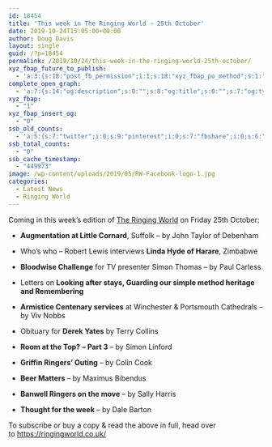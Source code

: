 ```yaml
---
id: 18454
title: 'This week in The Ringing World - 25th October'
date: 2019-10-24T15:05:00+00:00
author: Doug Davis
layout: single
guid: /?p=18454
permalink: /2019/10/24/this-week-in-the-ringing-world-25th-october/
xyz_fbap_future_to_publish:
  - 'a:3:{s:18:"post_fb_permission";i:1;s:18:"xyz_fbap_po_method";s:1:"2";s:16:"xyz_fbap_message";s:62:"News item added to the CCCBR website: {POST_TITLE} {PERMALINK}";}'
complete_open_graph:
  - 'a:7:{s:14:"og:description";s:0:"";s:8:"og:title";s:0:"";s:7:"og:type";s:0:"";s:12:"twitter:card";s:7:"summary";s:15:"twitter:creator";s:0:"";s:19:"twitter:description";s:0:"";s:8:"og:image";s:5:"17238";}'
xyz_fbap:
  - "1"
xyz_fbap_insert_og:
  - "0"
ssb_old_counts:
  - 'a:5:{s:7:"twitter";i:0;s:9:"pinterest";i:0;s:7:"fbshare";i:0;s:6:"reddit";i:0;s:6:"tumblr";N;}'
ssb_total_counts:
  - "0"
ssb_cache_timestamp:
  - "449973"
image: /wp-content/uploads/2019/05/RW-Facebook-logo-1.jpg
categories:
  - Latest News
  - Ringing World
---
```

Coming in this week’s edition of <a href="https://www.ringingworld.co.uk/" target="_blank" rel="noopener noreferrer">The Ringing World</a> on Friday 25th October:

+ **Augmentation at Little Cornard**, Suffolk – by John Taylor of Debenham

+ Who’s who – Robert Lewis interviews **Linda Hyde of Harare**, Zimbabwe

+ **Bloodwise Challenge** for TV presenter Simon Thomas – by Paul Carless

+ Letters on **Looking after stays, Guarding our simple method heritage and Remembering**

+ **Armistice Centenary services** at Winchester & Portsmouth Cathedrals – by Viv Nobbs

+ Obituary for **Derek Yates** by Terry Collins

+ **Room at the Top?** **– Part 3** – by Simon Linford

+ **Griffin Ringers’ Outing** – by Colin Cook

+ **Beer Matters** – by Maximus Bibendus

+ **Banwell Ringers on the move** – by Sally Harris

+ **Thought for the week** – by Dale Barton

To subscribe or buy a copy & read the above in full, head over to <a href="https://ringingworld.co.uk/" target="_blank" rel="noopener noreferrer">https://ringingworld.co.uk/</a>
